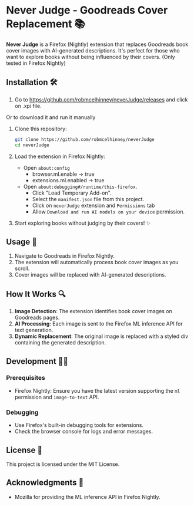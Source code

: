 # Never Judge - Goodreads Cover Replacement 📚

**Never Judge** is a Firefox (Nightly) extension that replaces Goodreads book cover images with AI-generated descriptions. It's perfect for those who want to explore books without being influenced by their covers. (Only tested in Firefox Nightly)

## Installation 🛠️

1. Go to https://github.com/robmcelhinney/neverJudge/releases and click on .xpi file.

Or to download it and run it manually

1. Clone this repository:

    ```sh
    git clone https://github.com/robmcelhinney/neverJudge
    cd neverJudge
    ```

2. Load the extension in Firefox Nightly:

    - Open `about:config`
        - browser.ml.enable → true
        - extensions.ml.enabled → true
    - Open `about:debugging#/runtime/this-firefox`.
        - Click "Load Temporary Add-on".
        - Select the `manifest.json` file from this project.
        - Click on `neverJudge` extension and `Permissions` tab
        - Allow `Download and run AI models on your device` permission.

3. Start exploring books without judging by their covers! ✨

## Usage 📖

1. Navigate to Goodreads in Firefox Nightly.
2. The extension will automatically process book cover images as you scroll.
3. Cover images will be replaced with AI-generated descriptions.

## How It Works 🔍

1. **Image Detection**: The extension identifies book cover images on Goodreads pages.
2. **AI Processing**: Each image is sent to the Firefox ML inference API for text generation.
3. **Dynamic Replacement**: The original image is replaced with a styled div containing the generated description.

## Development 🧑‍💻

### Prerequisites

-   Firefox Nightly: Ensure you have the latest version supporting the `ml` permission and `image-to-text` API.

### Debugging

-   Use Firefox's built-in debugging tools for extensions.
-   Check the browser console for logs and error messages.

## License 📜

This project is licensed under the MIT License.

## Acknowledgments 🙌

-   Mozilla for providing the ML inference API in Firefox Nightly.
